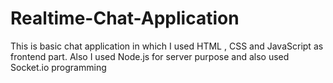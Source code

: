 # Realtime-Chat-Application
This is basic chat application in which I used HTML , CSS and JavaScript as frontend part. Also I used Node.js for server purpose and also used Socket.io programming

